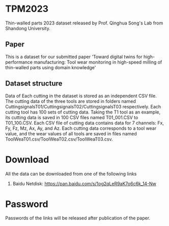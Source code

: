 # TPM2023
Thin-walled parts 2023 dataset released by Prof. Qinghua Song's Lab from Shandong University.
## Paper
This is a dataset for our submitted paper 'Toward digital twins for high-performance manufacturing: Tool wear monitoring in high-speed milling of thin-walled parts using domain knowledge'
## Dataset structure
Data of Each cutting in the dataset is stored as an independent CSV file. 
The cutting data of the three tools are stored in folders named CuttingsignalsT01/CuttingsignalsT02/CuttingsignalsT03 respectively. 
Each cutting tool has 100 sets of cutting data. Taking the T1 tool as an example, its cutting data is saved in 100 CSV files named T01_001.CSV to T01_100.CSV.
Each CSV file of cutting data contains data for 7 channels: Fx, Fy, Fz, Mz, Ax, Ay, and Az.
Each cutting data corresponds to a tool wear value, and the wear values of all tools are saved in files named ToolWeaT01.csv/ToolWeaT02.csv/ToolWeaT03.csv.
# Download
All the data can be downloaded from one of the following links 
1. Baidu Netdisk: https://pan.baidu.com/s/1og2qLeR9aK7o6c6k_14-Nw 
# Password
Passwords of the links will be released after publication of the paper.  
